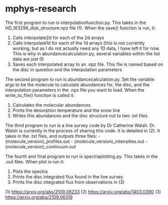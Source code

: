 # mphys-research

The first program to run is interpolationfunction.py.
  This takes in the HD_163296_disk_structure.npz file (1).
  When the save() function is run, it:
  1) Calls interpolate2d for each of the 2d arrays
  2) Calls interpolate1d for each of the 1d arrays (this is not currently working, but as I do not actually need any 1D data, I have left it for now. This is why in abundancecalculation.py, several variables within the list data are just 0)
  3) Saves each interpolated array to an .npz file. This file is named based on the disc in question and the interpolation parameters
       
The second program to run is abundancecalculation.py.
  Set the variable args to be the molecule to calculate abundances for, the disc, and the interpolation parameters in the .npz file you want to load.
  When the write_to_file() function is called it:
  1) Calculates the molecular abundances
  2) Prints the desorption temperature and the snow line
  3) Writes this abundances and the disc structure out to two .txt files
    
The third program to run is a line survey code by Dr Catherine Walsh.
  Dr. Walsh is currently in the process of sharing this code.
  It is detailed in (2).
  It takes in the .txt files, and outputs three files:
    - (molecule_version)_profiles.out
    - (molecule_version)_intensities.out
    - (molecule_version)_continuum.out
    
The fourth and final program to run is spectraplotting.py.
  This takes in the .out files.
  When plot is run it:
  1) Plots the spectra
  2) Prints the disc integrated flux found in the line survey
  3) Prints the disc integrated flux from observations in (3)

(1) https://arxiv.org/abs/2109.06233
(2) https://arxiv.org/abs/1403.0390
(3) https://arxiv.org/abs/2109.06319
